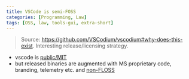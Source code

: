 ```yaml
---
title: VSCode is semi-FOSS
categories: [Programming, Law]
tags: [OSS, law, tools-gui, extra-short]
---
```


> Source: <https://github.com/VSCodium/vscodium#why-does-this-exist>. Interesting release/licensing strategy.

- vscode is [public/MIT](https://github.com/VSCodium/vscodium/blob/master/LICENSE)
- but released binaries are augmented with MS proprietary code, branding, telemetry etc. and [non-FLOSS](https://code.visualstudio.com/license)